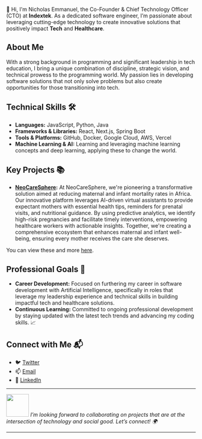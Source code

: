 👋 Hi, I'm Nicholas Emmanuel, the Co-Founder & Chief Technology Officer (CTO) at **Indextek**. As a dedicated software engineer, I’m passionate about leveraging cutting-edge technology to create innovative solutions that positively impact **Tech** and **Healthcare**.

## About Me
With a strong background in programming and significant leadership in tech education, I bring a unique combination of discipline, strategic vision, and technical prowess to the programming world. My passion lies in developing software solutions that not only solve problems but also create opportunities for those transitioning into tech.

## Technical Skills 🛠️
- **Languages:** JavaScript, Python, Java
- **Frameworks & Libraries:** React, Next.js, Spring Boot
- **Tools & Platforms:** GitHub, Docker, Google Cloud, AWS, Vercel
- **Machine Learning & AI:** Learning and leveraging machine learning concepts and deep learning, applying these to change the world.

## Key Projects 📚
- **[NeoCareSphere](https://techieemma.me):** At NeoCareSphere, we're pioneering a transformative solution aimed at reducing maternal and infant mortality rates in Africa. Our innovative platform leverages AI-driven virtual assistants to provide expectant mothers with essential health tips, reminders for prenatal visits, and nutritional guidance. By using predictive analytics, we identify high-risk pregnancies and facilitate timely interventions, empowering healthcare workers with actionable insights. Together, we're creating a comprehensive ecosystem that enhances maternal and infant well-being, ensuring every mother receives the care she deserves.
  
You can view these and more [here](https://techieemma.me/).

## Professional Goals 🚀
- **Career Development:** Focused on furthering my career in software development with Artificial Intelligence, specifically in roles that leverage my leadership experience and technical skills in building impactful tech and healthcare solutions.
- **Continuous Learning:** Committed to ongoing professional development by staying updated with the latest tech trends and advancing my coding skills. 📈

## Connect with Me 📬
- 🐦 [Twitter](https://twitter.com/techieEmma)
- 📫 [Email](mailto:nicholasemmanuel321@gmail.com)
- 🔗 [LinkedIn](https://linkedin.com/in/techieemma)
---

<img src="https://media.giphy.com/media/LnQjpWaON8nhr21vNW/giphy.gif" width="60"> <em>I’m looking forward to collaborating on projects that are at the intersection of technology and social good. Let’s connect! 🌍</em>

---
